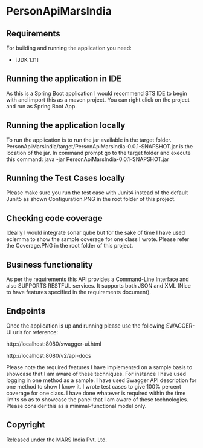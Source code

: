 # PersonApiMarsIndia

## Requirements

For building and running the application you need:

- [JDK 1.11]


## Running the application in IDE

As this is a Spring Boot application I would recommend STS IDE to begin with and import this as a maven project. You can right click on the project and run as Spring Boot App.

## Running the application locally

To run the application is to run the jar available in the target folder. PersonApiMarsIndia/target/PersonApiMarsIndia-0.0.1-SNAPSHOT.jar is the location of the jar.
In command prompt go to the target folder and execute this command: java -jar PersonApiMarsIndia-0.0.1-SNAPSHOT.jar

## Running the Test Cases locally

Please make sure you run the test case with Junit4 instead of the default Junit5 as shown Configuration.PNG in the root folder of this project.

## Checking code coverage

Ideally I would integrate sonar qube but for the sake of time I have used eclemma to show the sample coverage for one class I wrote. Please refer the Coverage.PNG in the root folder of this project.


## Business functionality

As per the requirements this API provides a Command-Line Interface and also SUPPORTS RESTFUL services. It supports both JSON and XML (Nice to have features specified in the requirements document).


## Endpoints

Once the application is up and running please use the following SWAGGER-UI urls for reference:

http://localhost:8080/swagger-ui.html

http://localhost:8080/v2/api-docs

Please note the required features I have implemented on a sample basis to showcase that I am aware of these techniques. For instance I have used logging in one method as a sample. I have used Swagger API description for one method to show I know it. I wrote test cases to give 100% percent coverage for one class.
I have done whatever is required within the time limits so as to showcase the panel that I am aware of these technologies. Please consider this as a minimal-functional model only.

## Copyright

Released under the MARS India Pvt. Ltd.
